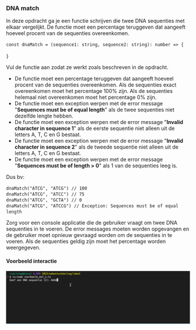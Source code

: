 ### DNA match

In deze opdracht ga je een functie schrijven die twee DNA sequenties met elkaar vergelijkt. De functie moet een percentage teruggeven dat aangeeft hoeveel procent van de sequenties overeenkomen.

```
const dnaMatch = (sequence1: string, sequence2: string): number => {
    
}
```

Vul de functie aan zodat ze werkt zoals beschreven in de opdracht.

* De functie moet een percentage teruggeven dat aangeeft hoeveel procent van de sequenties overeenkomen. Als de sequenties exact overeenkomen moet het percentage 100% zijn. Als de sequenties helemaal niet overeenkomen moet het percentage 0% zijn.
* De functie moet een exception werpen met de error message "**Sequences must be of equal length**" als de twee sequenties niet dezelfde lengte hebben.
* De functie moet een exception werpen met de error message "**Invalid character in sequence 1**" als de eerste sequentie niet alleen uit de letters A, T, C en G bestaat.
* De functie moet een exception werpen met de error message "**Invalid character in sequence 2**" als de tweede sequentie niet alleen uit de letters A, T, C en G bestaat.
* De functie moet een exception werpen met de error message "**Sequences must be of length > 0**" als 1 van de sequenties leeg is.

Dus bv:

```
dnaMatch("ATCG", "ATCG") // 100
dnaMatch("ATCG", "ATCC") // 75
dnaMatch("ATCG", "GCTA") // 0
dnaMatch("ATCG", "ATCCG") // Exception: Sequences must be of equal length
```

Zorg voor een console applicatie die de gebruiker vraagt om twee DNA sequenties in te voeren. De error messages moeten worden opgevangen en de gebruiker moet opnieuw gevraagd worden om de sequenties in te voeren. Als de sequenties geldig zijn moet het percentage worden weergegeven.

#### Voorbeeld interactie

![DNA match](dna.gif)